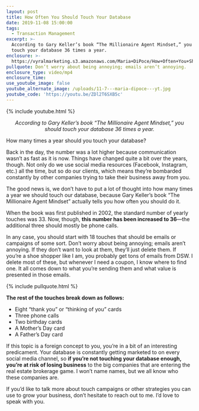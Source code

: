 ```yaml
---
layout: post
title: How Often You Should Touch Your Database
date: 2019-11-08 15:00:00
tags:
  - Transaction Management
excerpt: >-
  According to Gary Keller’s book “The Millionaire Agent Mindset,” you should
  touch your database 36 times a year.
enclosure: >-
  https://vyralmarketing.s3.amazonaws.com/Maria+DiPoce/How+Often+You+Should+Touch+Your+Database.mp4
pullquote: Don’t worry about being annoying; emails aren’t annoying.
enclosure_type: video/mp4
enclosure_time:
use_youtube_image: false
youtube_alternate_image: /uploads/11-7---maria-dipoce---yt.jpg
youtube_code: 'https://youtu.be/ZDl2T6SXB5c'
---
```


{% include youtube.html %}

<p style="text-align: center;"><em>According to Gary Keller’s book “The Millionaire Agent Mindset,” you should touch your database 36 times a year.</em></p>

How many times a year should you touch your database?

Back in the day, the number was a lot higher because communication wasn’t as fast as it is now. Things have changed quite a bit over the years, though. Not only do we use social media resources (Facebook, Instagram, etc.) all the time, but so do our clients, which means they’re bombarded constantly by other companies trying to take their business away from you.&nbsp;

The good news is, we don’t have to put a lot of thought into how many times a year we should touch our database, because Gary Keller’s book “The Millionaire Agent Mindset” actually tells you how often you should do it.&nbsp;

When the book was first published in 2002, the standard number of yearly touches was 33. Now, though, **this number has been increased to 36**—the additional three should mostly be phone calls.&nbsp;

In any case, you should start with 18 touches that should be emails or campaigns of some sort. Don’t worry about being annoying; emails aren’t annoying. If they don’t want to look at them, they’ll just delete them. If you’re a shoe shopper like I am, you probably get tons of emails from DSW. I delete most of these, but whenever I need a coupon, I know where to find one. It all comes down to what you’re sending them and what value is presented in those emails.&nbsp;

{% include pullquote.html %}

**The rest of the touches break down as follows:**

* Eight “thank you” or “thinking of you” cards
* Three phone calls
* Two birthday cards
* A Mother’s Day card
* A Father’s Day card

If this topic is a foreign concept to you, you’re in a bit of an interesting predicament. Your database is constantly getting marketed to on every social media channel, so **if you’re not touching your database enough, you’re at risk of losing business** to the big companies that are entering the real estate brokerage game. I won’t name names, but we all know who these companies are.&nbsp;

If you’d like to talk more about touch campaigns or other strategies you can use to grow your business, don’t hesitate to reach out to me. I’d love to speak with you.&nbsp;